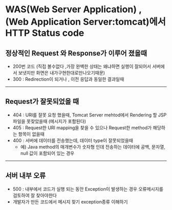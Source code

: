 # WAS(Web Server Application) , (Web Application Server:tomcat)에서 HTTP Status code

## 정상적인 Request 와 Response가 이루어 졌을때

- 200번 코드  (직접 볼수없다 ,가장 완벽한 상태는  왜냐하면 실행이 잘되어서 서버에서 보냇지만 화면은 내가구현한대로만나오기때문)
- 300 : Redirection이 되거나 , 이전 응답과 동일한 결과일때

---

## Request가 잘못되었을 때

- 404 :  URI를 잘못 요청 했을때, Tomcat Server mehtod에서 Rendering 할 JSP 파일을 못찾았을때 (메시지가 포함된다)
- 405 : Request한 URI mapping을 찾을 수 있으나 Request한 method가 해당하는 항목이 없을때
- 400 :  서버에 데이터를 전송했는데, 데이터 type이 잘못되었을때
    - 예) Java method의 매개변수가 숫자형 인데 전송하는 데이터에 공백, 문자열, null 값이 포함되어 있는 경우

---

## 서버 내부 오류

- 500 :  내부에서 코드가 실행 되는 동안 Exception이 발생하는 경우 오류메시지를 검토하여 잘 찾아야한다
- 개발자가 만든 코드에서 메시지 찾기 exception종류 이해하기